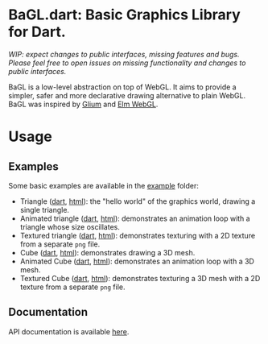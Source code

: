 # BaGL.dart: Basic Graphics Library for Dart.

*WIP: expect changes to public interfaces, missing features and bugs. Please
feel free to open issues on missing functionality and changes to public 
interfaces.*

BaGL is a low-level abstraction on top of WebGL. It aims to provide a simpler,
safer and more declarative drawing alternative to plain WebGL. BaGL was inspired 
by [Glium](https://github.com/tomaka/glium) and [Elm WebGL](https://github.com/elm-community/elm-webgl).

# Usage

## Examples

Some basic examples are available in the [example](example) folder:

- Triangle ([dart](https://github.com/RSSchermer/bagl.dart/tree/master/example/triangle/main.dart),
  [html](https://github.com/RSSchermer/bagl.dart/tree/master/example/triangle/index.html)): 
  the "hello world" of the graphics world, drawing a single triangle.
- Animated triangle ([dart](https://github.com/RSSchermer/bagl.dart/tree/master/example/triangle_animated/main.dart),
  [html](https://github.com/RSSchermer/bagl.dart/tree/master/example/triangle_animated/index.html)): 
  demonstrates an animation loop with a triangle whose size oscillates.
- Textured triangle ([dart](https://github.com/RSSchermer/bagl.dart/tree/master/example/triangle_textured/main.dart),
  [html](https://github.com/RSSchermer/bagl.dart/tree/master/example/triangle_textured/index.html)): 
  demonstrates texturing with a 2D texture from a separate `png` file.
- Cube ([dart](https://github.com/RSSchermer/bagl.dart/tree/master/example/cube/main.dart),
  [html](https://github.com/RSSchermer/bagl.dart/tree/master/example/cube/index.html)): 
  demonstrates drawing a 3D mesh.
- Animated Cube ([dart](https://github.com/RSSchermer/bagl.dart/tree/master/example/cube_animated/main.dart),
  [html](https://github.com/RSSchermer/bagl.dart/tree/master/example/cube_animated/index.html)): 
  demonstrates an animation loop with a 3D mesh.
- Textured Cube ([dart](https://github.com/RSSchermer/bagl.dart/tree/master/example/cube_textured/main.dart),
  [html](https://github.com/RSSchermer/bagl.dart/tree/master/example/cube_textured/index.html)): 
  demonstrates texturing a 3D mesh with a 2D texture from a separate `png` file.

## Documentation

API documentation is available [here](https://www.dartdocs.org/documentation/bagl/latest/).
